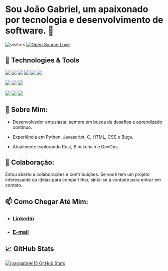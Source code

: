 # Sou João Gabriel, um apaixonado por tecnologia e desenvolvimento de software. 🚀

![visitors](https://visitor-badge.laobi.icu/badge?page_id=joaogabriel15.joaogabriel15)
[![Open Source Love](https://badges.frapsoft.com/os/v1/open-source.svg?v=102)](https://github.com/ellerbrock/open-source-badge/)


## 🔧 Technologies & Tools

![](https://img.shields.io/badge/Python-14354C?style=for-the-badge&logo=python&logoColor=white)
![](https://img.shields.io/badge/Django-092E20?style=for-the-badge&logo=django&logoColor=white)
![](https://img.shields.io/badge/Flask-000000?style=for-the-badge&logo=flask&logoColor=white)
![](https://img.shields.io/badge/C-00599C?style=for-the-badge&logo=c&logoColor=white)
![](https://img.shields.io/badge/Rust-000000?style=for-the-badge&logo=rust&logoColor=white)
![](https://img.shields.io/badge/Shell_Script-121011?style=for-the-badge&logo=gnu-bash&logoColor=white)

![](https://img.shields.io/badge/Bootstrap-563D7C?style=for-the-badge&logo=bootstrap&logoColor=white)
![](https://img.shields.io/badge/JavaScript-323330?style=for-the-badge&logo=javascript&logoColor=F7DF1E)
![](https://img.shields.io/badge/React-20232A?style=for-the-badge&logo=react&logoColor=61DAFB)

![](https://img.shields.io/badge/MySQL-00000F?style=for-the-badge&logo=mysql&logoColor=white)
![](https://img.shields.io/badge/MongoDB-4EA94B?style=for-the-badge&logo=mongodb&logoColor=white)
![](https://img.shields.io/badge/SQLite-07405E?style=for-the-badge&logo=sqlite&logoColor=white)

## 💼 Sobre Mim:
- Desenvolvedor entusiasta, sempre em busca de desafios e aprendizado contínuo.
* Experiência em Python, Javascript, C, HTML, CSS e Bugs.
+ Atualmente explorando Rust, Blockchain e DevOps.

## 🤝 Colaboração:
Estou aberto a colaborações e contribuições. Se você tem um projeto interessante ou ideias para compartilhar, sinta-se à vontade para entrar em contato.

## 📫 Como Chegar Até Mim:
- ### [LinkedIn](https://www.linkedin.com/in/jo%C3%A3o-gabriel-p-pacheco-744911212/) </br>
+ ### [E-mail](pacheco.code@gmail.com)

## &#x1f4c8; GitHub Stats
<a href="https://github.com/joaogabriel15/joaogabriel15">
  <img align="center" src="https://github-readme-stats.vercel.app/api/top-langs/?username=joaogabriel15&hide=c%2B%2B,matlab,assembly&title_color=6aa6f8&text_color=8a919a&icon_color=6aa6f8&bg_color=22272e" alt="joaogabriel15 GitHub Stats" />
</a>

